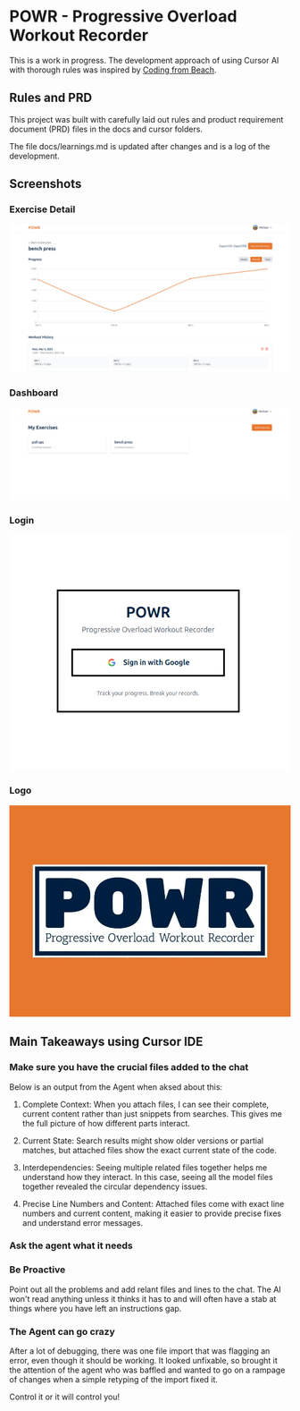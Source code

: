 # POWR - Progressive Overload Workout Recorder

This is a work in progress. The development approach of using Cursor AI with thorough rules was inspired by [Coding from Beach](https://www.peregianhub.com.au/connect/technologists/).

## Rules and PRD

This project was built with carefully laid out rules and product requirement document (PRD) files in the docs and cursor folders.

The file docs/learnings.md is updated after changes and is a log of the development.

## Screenshots

### Exercise Detail

![Exercise details page.](/docs/screenshots/exerciseDetail.png)

### Dashboard

![Dashboard.](/docs/screenshots/dashboard.png)

### Login

![Login page.](/docs/screenshots/login.png)

### Logo

![POWR logo and header.](/docs/screenshots/powr-logo.jpg)

## Main Takeaways using Cursor IDE

### Make sure you have the crucial files added to the chat

Below is an output from the Agent when aksed about this:

1. Complete Context: When you attach files, I can see their complete, current content rather than just snippets from searches. This gives me the full picture of how different parts interact.

2. Current State: Search results might show older versions or partial matches, but attached files show the exact current state of the code.

3. Interdependencies: Seeing multiple related files together helps me understand how they interact. In this case, seeing all the model files together revealed the circular dependency issues.

4. Precise Line Numbers and Content: Attached files come with exact line numbers and current content, making it easier to provide precise fixes and understand error messages.

### Ask the agent what it needs

### Be Proactive

Point out all the problems and add relant files and lines to the chat. The AI won't read anything unless it thinks it has to and will often have a stab at things where you have left an instructions gap.

### The Agent can go crazy

After a lot of debugging, there was one file import that was flagging an error, even though it should be working. It looked unfixable, so brought it the attention of the agent who was baffled and wanted to go on a rampage of changes when a simple retyping of the import fixed it.

Control it or it will control you!
